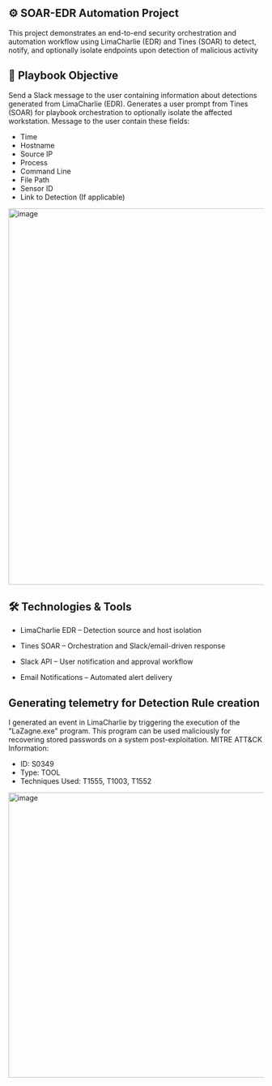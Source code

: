 ## ⚙️ SOAR-EDR Automation Project
This project demonstrates an end-to-end security orchestration and automation workflow using LimaCharlie (EDR) and Tines (SOAR) to detect, notify, and optionally isolate endpoints upon detection of malicious activity

## 📌 Playbook Objective
Send a Slack message to the user containing information about detections generated from LimaCharlie (EDR).  Generates a user prompt from Tines (SOAR) for playbook orchestration to optionally isolate the affected workstation.
Message to the user contain these fields:
- Time
- Hostname
- Source IP
- Process
- Command Line
- File Path
- Sensor ID
- Link to Detection (If applicable)

<img width="743" alt="image" src="https://github.com/user-attachments/assets/bb000908-e6aa-4bf5-a4c7-2d4d04b1b85e" />

## 🛠️ Technologies & Tools
- LimaCharlie EDR – Detection source and host isolation

- Tines SOAR – Orchestration and Slack/email-driven response

- Slack API – User notification and approval workflow

- Email Notifications – Automated alert delivery

## Generating telemetry for Detection Rule creation
I generated an event in LimaCharlie by triggering the execution of the "LaZagne.exe" program.  This program can be used maliciously for recovering stored passwords on a system post-exploitation.
MITRE ATT&CK Information:
- ID: S0349
- Type: TOOL
- Techniques Used: T1555, T1003, T1552

<img width="563" alt="image" src="https://github.com/user-attachments/assets/67054b96-d783-440f-b1e7-be8195d26b75" />

